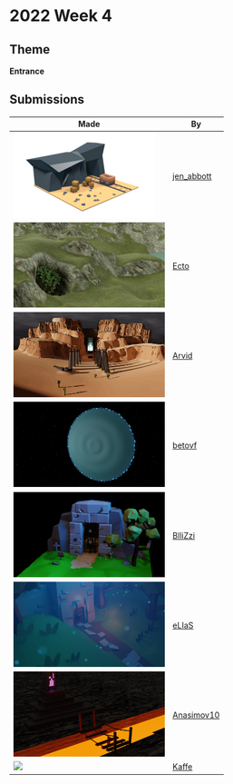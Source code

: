 # 2022 Week 4


## Theme

**Entrance**


## Submissions

| Made | By |
|------|----|
| <img src="./jen_abbott/jen-abbott-mine-entrance-jan2022.png" height="150" /> | [jen_abbott](./jen_abbott/) |
| <img src="./Ecto/unknown.png" height="150" /> | [Ecto](./Ecto/) |
| <img src="./Arvid/entrance.gif" height="150" /> | [Arvid](./Arvid/) |
| <img src="./betovf/the-expanse-ring.png" height="150" /> | [betovf](./betovf/) |
| <img src="./BlliZzi/BlliZzi_Entrance.png" height="150" /> | [BlliZzi](./BlliZzi/) |
| <img src="./eLIaS/castle_entrance.png" height="150" /> | [eLIaS](./eLIaS/) |
| <img src="./Anasimov10/Enctrance.png" height="150" /> | [Anasimov10](./Anasimov10/) |
| <img src="./Kaffe/shiva_comp.png" height="150" /> | [Kaffe](./Kaffe/) |
